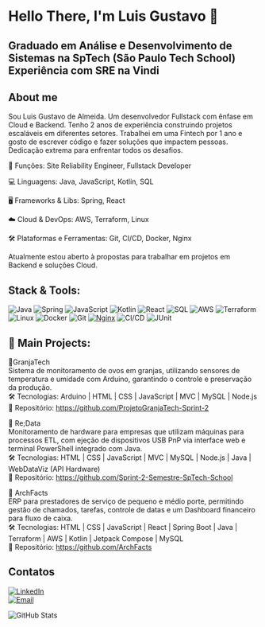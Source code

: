 <h1> <b> Hello There, I'm Luis Gustavo </b> 🧐 </h1>
<h2>
  <p>
    Graduado em Análise e Desenvolvimento de Sistemas na SpTech (São Paulo Tech School) 
    Experiência com SRE na Vindi
  </p>
</h2>
  
## About me
Sou Luis Gustavo de Almeida. Um desenvolvedor Fullstack com ênfase em Cloud e Backend. Tenho 2 anos de experiência construindo projetos escaláveis em diferentes setores. Trabalhei em uma Fintech por 1 ano e gosto de escrever código e fazer soluções que impactem pessoas. Dedicação extrema para enfrentar todos os desafios.

🎯 Funções: Site Reliability Engineer, Fullstack Developer

💻 Linguagens: Java, JavaScript, Kotlin, SQL

🖥️ Frameworks & Libs: Spring, React

☁️ Cloud & DevOps: AWS, Terraform, Linux

🛠️ Plataformas e Ferramentas: Git, CI/CD, Docker, Nginx

Atualmente estou aberto à propostas para trabalhar em projetos em Backend e soluções Cloud.


## Stack & Tools:

![Java](https://img.shields.io/badge/Java-%23ED8B00.svg?style=for-the-badge&logo=openjdk&logoColor=white)
![Spring](https://img.shields.io/badge/Spring-%236DB33F.svg?style=for-the-badge&logo=spring&logoColor=white)
![JavaScript](https://img.shields.io/badge/JavaScript-F7DF1E.svg?style=for-the-badge&logo=javascript&logoColor=black)
![Kotlin](https://img.shields.io/badge/Kotlin-0095D5.svg?style=for-the-badge&logo=kotlin&logoColor=white)
![React](https://img.shields.io/badge/React-20232A.svg?style=for-the-badge&logo=react&logoColor=61DAFB)
![SQL](https://img.shields.io/badge/SQL-4479A1.svg?style=for-the-badge&logo=postgresql&logoColor=white)
![AWS](https://img.shields.io/badge/AWS-%23FF9900.svg?style=for-the-badge&logo=amazon-aws&logoColor=white)
![Terraform](https://img.shields.io/badge/Terraform-623CE4.svg?style=for-the-badge&logo=terraform&logoColor=white)
![Linux](https://img.shields.io/badge/Linux-FCC624.svg?style=for-the-badge&logo=linux&logoColor=black)
![Docker](https://img.shields.io/badge/Docker-2496ED.svg?style=for-the-badge&logo=docker&logoColor=white)
![Git](https://img.shields.io/badge/Git-F05032.svg?style=for-the-badge&logo=git&logoColor=white)
[![Nginx](https://img.shields.io/badge/Nginx-%23009639.svg?style=for-the-badge&logo=nginx&logoColor=white)](https://nginx.org/)
![CI/CD](https://img.shields.io/badge/CI/CD-000000.svg?style=for-the-badge&logo=github-actions&logoColor=white)
![JUnit](https://img.shields.io/badge/JUnit-25A162.svg?style=for-the-badge&logo=java&logoColor=white)


## 📌 Main Projects:

🔹GranjaTech  
Sistema de monitoramento de ovos em granjas, utilizando sensores de temperatura e umidade com Arduino, garantindo o controle e preservação da produção.  
🛠 Tecnologias: Arduino | HTML | CSS | JavaScript | MVC | MySQL | Node.js  
🔗 Repositório: https://github.com/ProjetoGranjaTech-Sprint-2


🔹 Re;Data  
Monitoramento de hardware para empresas que utilizam máquinas para processos ETL, com ejeção de dispositivos USB PnP via interface web e terminal PowerShell integrado com Java.  
🛠 Tecnologias: HTML | CSS | JavaScript | MVC | MySQL | Node.js | Java | WebDataViz (API Hardware)  
🔗 Repositório: https://github.com/Sprint-2-Semestre-SpTech-School


🔹 ArchFacts  
ERP para prestadores de serviço de pequeno e médio porte, permitindo gestão de chamados, tarefas, controle de datas e um Dashboard financeiro para fluxo de caixa.  
🛠 Tecnologias: HTML | CSS | JavaScript | React | Spring Boot | Java | Terraform | AWS | Kotlin | Jetpack Compose | MySQL  
🔗 Repositório: https://github.com/ArchFacts

## Contatos
[![LinkedIn](https://img.shields.io/badge/LinkedIn-%230077B5.svg?style=for-the-badge&logo=linkedin&logoColor=white)](https://www.linkedin.com/in/luis-gustavo-almeida-8728ab2a4/)  
[![Email](https://img.shields.io/badge/Email-D14836?style=for-the-badge&logo=gmail&logoColor=white)](mailto:lugalmeida177@gmail.com)

![GitHub Stats](https://github-readme-stats.vercel.app/api?username=LuisGustavoDAlmeida&show_icons=true&theme=radical)
